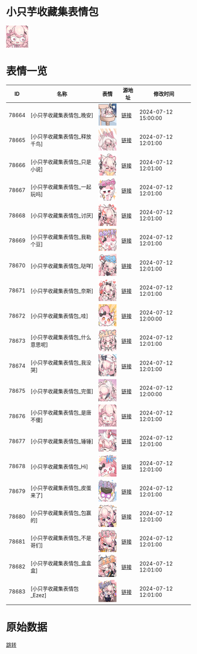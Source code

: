 # 小只芋收藏集表情包

<img src="./cover.png" height="60" alt="cover" />

# 表情一览

|ID|名称|表情|源地址|修改时间|
|----|----|----|----|----|
|78664|[小只芋收藏集表情包_晚安]|<img src="./pic/078664_%5B小只芋收藏集表情包_晚安%5D.png" height="60" alt="晚安"/>|[链接](https://i0.hdslb.com/bfs/garb/fcb821ff8cb0d1368ccd15beba9c7defa415d838.png)|2024-07-12 15:00:00|
|78665|[小只芋收藏集表情包_释放千鸟]|<img src="./pic/078665_%5B小只芋收藏集表情包_释放千鸟%5D.png" height="60" alt="释放千鸟"/>|[链接](https://i0.hdslb.com/bfs/garb/6b75ad236f91f51870cd402dc142a326e4c0455f.png)|2024-07-12 12:01:00|
|78666|[小只芋收藏集表情包_只是小说]|<img src="./pic/078666_%5B小只芋收藏集表情包_只是小说%5D.png" height="60" alt="只是小说"/>|[链接](https://i0.hdslb.com/bfs/garb/e484680595714de3534719c4fe5fd5c5fc3aa08b.png)|2024-07-12 12:01:00|
|78667|[小只芋收藏集表情包_一起玩吗]|<img src="./pic/078667_%5B小只芋收藏集表情包_一起玩吗%5D.png" height="60" alt="一起玩吗"/>|[链接](https://i0.hdslb.com/bfs/garb/0bc9d0e50b5ad9afe2616052cb806bba627b04be.png)|2024-07-12 12:01:00|
|78668|[小只芋收藏集表情包_讨厌]|<img src="./pic/078668_%5B小只芋收藏集表情包_讨厌%5D.png" height="60" alt="讨厌"/>|[链接](https://i0.hdslb.com/bfs/garb/36a3208df6c262505294f908a5a87d60dc38642c.png)|2024-07-12 12:01:00|
|78669|[小只芋收藏集表情包_我勒个豆]|<img src="./pic/078669_%5B小只芋收藏集表情包_我勒个豆%5D.png" height="60" alt="我勒个豆"/>|[链接](https://i0.hdslb.com/bfs/garb/ddd5502244776865aa9d644eaa7cd4504bf788ac.png)|2024-07-12 12:01:00|
|78670|[小只芋收藏集表情包_哒咩]|<img src="./pic/078670_%5B小只芋收藏集表情包_哒咩%5D.png" height="60" alt="哒咩"/>|[链接](https://i0.hdslb.com/bfs/garb/bdefb02dc0f83b38596f9f25d36f03a68566852b.png)|2024-07-12 12:01:00|
|78671|[小只芋收藏集表情包_奈斯]|<img src="./pic/078671_%5B小只芋收藏集表情包_奈斯%5D.png" height="60" alt="奈斯"/>|[链接](https://i0.hdslb.com/bfs/garb/3c359758560397e0d67c41ba62dedec09304ee84.png)|2024-07-12 12:01:00|
|78672|[小只芋收藏集表情包_哇]|<img src="./pic/078672_%5B小只芋收藏集表情包_哇%5D.png" height="60" alt="哇"/>|[链接](https://i0.hdslb.com/bfs/garb/05b96d3d00ddcac7d567092fd70fb8819b5d01fc.png)|2024-07-12 12:00:00|
|78673|[小只芋收藏集表情包_什么意思呢]|<img src="./pic/078673_%5B小只芋收藏集表情包_什么意思呢%5D.png" height="60" alt="什么意思呢"/>|[链接](https://i0.hdslb.com/bfs/garb/e4fab6b1f8c45eb9b41cf13186af803104c2b669.png)|2024-07-12 12:01:00|
|78674|[小只芋收藏集表情包_我没哭]|<img src="./pic/078674_%5B小只芋收藏集表情包_我没哭%5D.png" height="60" alt="我没哭"/>|[链接](https://i0.hdslb.com/bfs/garb/1b531334629f869c3a5936d61aa8926e63138ead.png)|2024-07-12 12:01:00|
|78675|[小只芋收藏集表情包_完蛋]|<img src="./pic/078675_%5B小只芋收藏集表情包_完蛋%5D.png" height="60" alt="完蛋"/>|[链接](https://i0.hdslb.com/bfs/garb/7f69fea8dd1ac9608662c192b17541ad08489e23.png)|2024-07-12 12:00:00|
|78676|[小只芋收藏集表情包_是唐不傻]|<img src="./pic/078676_%5B小只芋收藏集表情包_是唐不傻%5D.png" height="60" alt="是唐不傻"/>|[链接](https://i0.hdslb.com/bfs/garb/2257dfdc922dab2519b8702cf71b7ac4d058a431.png)|2024-07-12 12:01:00|
|78677|[小只芋收藏集表情包_锤锤]|<img src="./pic/078677_%5B小只芋收藏集表情包_锤锤%5D.png" height="60" alt="锤锤"/>|[链接](https://i0.hdslb.com/bfs/garb/e13ba4816279a8d037e8c23059aba8ca07e247d9.png)|2024-07-12 12:01:00|
|78678|[小只芋收藏集表情包_Hi]|<img src="./pic/078678_%5B小只芋收藏集表情包_Hi%5D.png" height="60" alt="Hi"/>|[链接](https://i0.hdslb.com/bfs/garb/d77a1b817656cd4365afac173bd92dc87787bbc8.png)|2024-07-12 12:01:00|
|78679|[小只芋收藏集表情包_皮蛋来了]|<img src="./pic/078679_%5B小只芋收藏集表情包_皮蛋来了%5D.png" height="60" alt="皮蛋来了"/>|[链接](https://i0.hdslb.com/bfs/garb/36f6a878e7466b7046b9498c574577ed98db6351.png)|2024-07-12 12:01:00|
|78680|[小只芋收藏集表情包_包赢的]|<img src="./pic/078680_%5B小只芋收藏集表情包_包赢的%5D.png" height="60" alt="包赢的"/>|[链接](https://i0.hdslb.com/bfs/garb/f715c9c2a1c0b9c52b9e2c82e35430f7b05a24b1.png)|2024-07-12 12:01:00|
|78681|[小只芋收藏集表情包_不是哥们]|<img src="./pic/078681_%5B小只芋收藏集表情包_不是哥们%5D.png" height="60" alt="不是哥们"/>|[链接](https://i0.hdslb.com/bfs/garb/949d43a9ec0886882f30cd891f3c0c28fbfac1b1.png)|2024-07-12 12:01:00|
|78682|[小只芋收藏集表情包_盒盒盒]|<img src="./pic/078682_%5B小只芋收藏集表情包_盒盒盒%5D.png" height="60" alt="盒盒盒"/>|[链接](https://i0.hdslb.com/bfs/garb/2851e4543025d4336aef971ba4587f9028234e94.png)|2024-07-12 12:01:00|
|78683|[小只芋收藏集表情包_Ezez]|<img src="./pic/078683_%5B小只芋收藏集表情包_Ezez%5D.png" height="60" alt="Ezez"/>|[链接](https://i0.hdslb.com/bfs/garb/c14169e298f81defe0432c7fac2e275b36f0dafd.png)|2024-07-12 12:01:00|

# 原始数据

[跳转](./raw.json)

